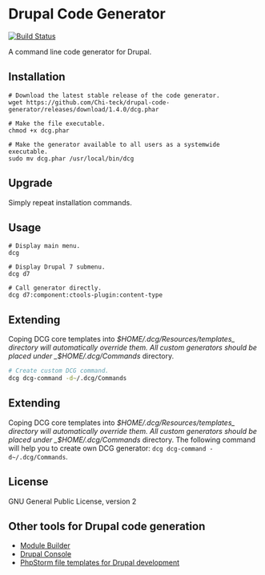 # Drupal Code Generator

[![Build Status](https://travis-ci.org/Chi-teck/drupal-code-generator.svg?branch=master)](https://travis-ci.org/Chi-teck/drupal-code-generator)

A command line code generator for Drupal.

## Installation

```shell
# Download the latest stable release of the code generator.
wget https://github.com/Chi-teck/drupal-code-generator/releases/download/1.4.0/dcg.phar

# Make the file executable.
chmod +x dcg.phar

# Make the generator available to all users as a systemwide executable.
sudo mv dcg.phar /usr/local/bin/dcg
```

## Upgrade
Simply repeat installation commands.

## Usage
```shell
# Display main menu.
dcg

# Display Drupal 7 submenu.
dcg d7

# Call generator directly.
dcg d7:component:ctools-plugin:content-type
```

## Extending
Coping DCG core templates into _$HOME/.dcg/Resources/templates_ directory  will automatically override them. All custom generators should be placed under _$HOME/.dcg/Commands_ directory.
```bash
# Create custom DCG command.
dcg dcg-command -d~/.dcg/Commands
```

## Extending
Coping DCG core templates into _$HOME/.dcg/Resources/templates_ directory  will automatically override them. All custom generators should be placed under _$HOME/.dcg/Commands_ directory. The following command will help you to create own DCG generator: `dcg dcg-command -d~/.dcg/Commands`.


## License
GNU General Public License, version 2

## Other tools for Drupal code generation

- [Module Builder](https://www.drupal.org/project/module_builder)
- [Drupal Console](https://github.com/hechoendrupal/DrupalAppConsole)
- [PhpStorm file templates for Drupal development](https://github.com/Chi-teck/PhpStorm-Drupal-Templates)
